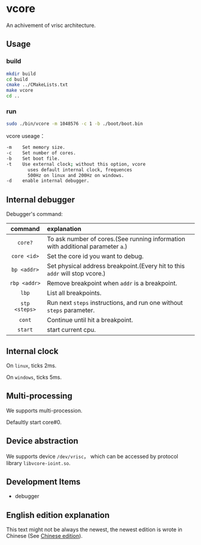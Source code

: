 # vcore

An achivement of vrisc architecture.

## Usage

### build

```bash
mkdir build
cd build
cmake ../CMakeLists.txt
make vcore
cd ..
```

### run

```bash
sudo ./bin/vcore -m 1048576 -c 1 -b ./boot/boot.bin
```

vcore useage：

```bash
-m    Set memory size.
-c    Set number of cores.
-b    Set boot file.
-t    Use external clock; without this option, vcore
        uses default internal clock, frequences
        500Hz on linux and 200Hz on windows. 
-d    enable internal debugger.
```

## Internal debugger

Debugger's command:

command|explanation
:-:|:-
`core?`         |To ask number of cores.(See running information with additional parameter `a`.)
`core <id>`     |Set the core id you want to debug.
`bp <addr>`     |Set physical address breakpoint.(Every hit to this `addr` will stop vcore.)
`rbp <addr>`    |Remove breakpoint when `addr` is a breakpoint.
`lbp`           |List all breakpoints.
`stp <steps>`   |Run next `steps` instructions, and run one without `steps` parameter.
`cont`          |Continue until hit a breakpoint.
`start`         |start current cpu.

## Internal clock

On `linux`, ticks 2ms.

On `windows`, ticks 5ms.

## Multi-processing

We supports multi-procession.

Defaultly start core#0.

## Device abstraction

We supports device `/dev/vrisc`， which can be
accessed by protocol library `libvcore-ioint.so`.

## Development Items

* debugger

## English edition explanation

This text might not be always the newest, the newest
edition is wrote in Chinese
(See [Chinese edition](README.md)).
